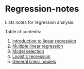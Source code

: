 # Regression-notes
Lists notes for regression analysis.

Table of contents:
01. [Introduction to linear regression](https://nbviewer.jupyter.org/github/JLeeHPA/Regression-notes/blob/master/01.%20Introduction%20to%20linear%20regression.ipynb?flush_cache=true)
02. [Multiple linear regression](https://nbviewer.jupyter.org/github/JLeeHPA/Regression-notes/blob/master/02.%20Multiple%20linear%20regression.ipynb?flush_cache=true)
03. [Model selection](https://nbviewer.jupyter.org/github/JLeeHPA/Regression-notes/blob/master/03.%20Model%20selection.ipynb?flush_cache=true)
04. [Logistic regression](https://nbviewer.jupyter.org/github/JLeeHPA/Regression-notes/blob/master/04.%20Logistic%20Regression.ipynb?flush_cache=true)
05. [General linear models](https://nbviewer.jupyter.org/github/JLeeHPA/Regression-notes/blob/master/05.%20General%20Linear%20Models.ipynb?flush_cache=true)